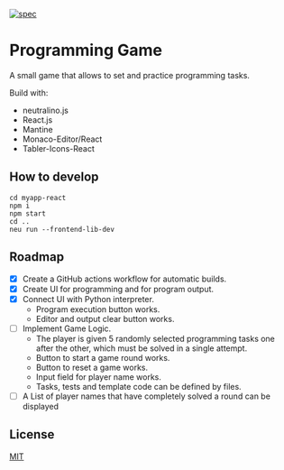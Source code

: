 [![spec](https://github.com/AndreasWillibaldWeber/ProgGame/actions/workflows/main.yml/badge.svg)](https://github.com/AndreasWillibaldWeber/ProgGame/actions/workflows/main.yml)

# Programming Game
A small game that allows to set and practice programming tasks.

Build with:
* neutralino.js
* React.js
* Mantine
* Monaco-Editor/React
* Tabler-Icons-React

## How to develop

```
cd myapp-react
npm i
npm start
cd ..
neu run --frontend-lib-dev
```

## Roadmap
* [X] Create a GitHub actions workflow for automatic builds.
* [X] Create UI for programming and for program output.
* [X] Connect UI with Python interpreter.
  * Program execution button works.
  * Editor and output clear button works.
* [ ] Implement Game Logic.
  * The player is given 5 randomly selected programming tasks one after the other, which must be solved in a single attempt.
  * Button to start a game round works.
  * Button to reset a game works.
  * Input field for player name works.
  * Tasks, tests and template code can be defined by files.
* [ ] A List of player names that have completely solved a round can be displayed

## License

[MIT](LICENSE)
